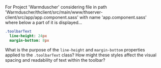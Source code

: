 For Project 'Warmduscher' considering file in path 'Warmduscher/thclient/src/main/www/thserver-client/src/app/app.component.sass' with name 'app.component.sass' where below a part of it is displayed...
```sass
.toolbarText
  line-height: 24px
  margin-bottom: 8px
```
What is the purpose of the `line-height` and `margin-bottom` properties applied to the `.toolbarText` class?  How might these styles affect the visual spacing and readability of text within the toolbar?